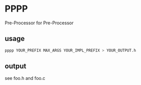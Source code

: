 # PPPP
Pre-Processor for Pre-Processor

## usage

``` bash
pppp YOUR_PREFIX MAX_ARGS YOUR_IMPL_PREFIX > YOUR_OUTPUT.h
```

## output
see foo.h and foo.c

